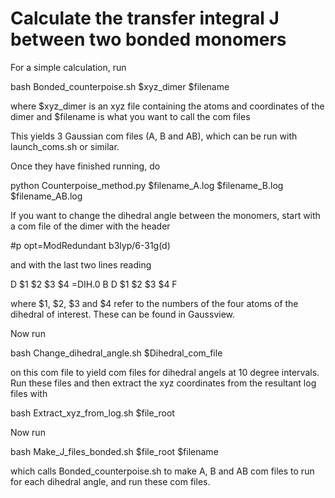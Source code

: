 # Calculate the transfer integral J between two bonded monomers 

For a simple calculation, run 

bash Bonded_counterpoise.sh $xyz_dimer $filename

where $xyz_dimer is an xyz file containing the atoms and coordinates of the dimer and $filename is what you want to call the com files 

This yields 3 Gaussian com files (A, B and AB), which can be run with launch_coms.sh or similar.

Once they have finished running, do

python Counterpoise_method.py $filename_A.log $filename_B.log $filename_AB.log



If you want to change the dihedral angle between the monomers, start with a com file of the dimer with the header

#p opt=ModRedundant b3lyp/6-31g(d) 

and with the last two lines reading  

D	$1	$2	$3	$4	=DIH.0	B
D	$1	$2	$3	$4	F

where $1, $2, $3 and $4 refer to the numbers of the four atoms of the dihedral of interest. These can be found in Gaussview.  


Now run

bash Change_dihedral_angle.sh $Dihedral_com_file

on this com file to yield com files for dihedral angels at 10 degree intervals. Run these files and then extract the xyz coordinates from the resultant log files with

bash Extract_xyz_from_log.sh $file_root


Now run 

bash Make_J_files_bonded.sh $file_root $filename

which calls Bonded_counterpoise.sh to make A, B and AB com files to run for each dihedral angle, and run these com files.









